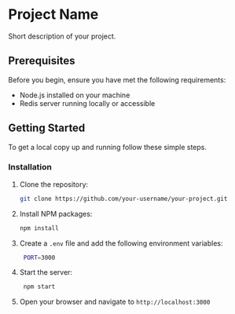 # Project Name

Short description of your project.

## Prerequisites

Before you begin, ensure you have met the following requirements:

- Node.js installed on your machine
- Redis server running locally or accessible

## Getting Started

To get a local copy up and running follow these simple steps.

### Installation

1. Clone the repository:

   ```sh
   git clone https://github.com/your-username/your-project.git
   ```

2. Install NPM packages:

   ```sh
   npm install
   ```

3. Create a `.env` file and add the following environment variables:

   ```sh
    PORT=3000
   ```

4. Start the server:

   ```sh
    npm start
   ```

5. Open your browser and navigate to `http://localhost:3000`
